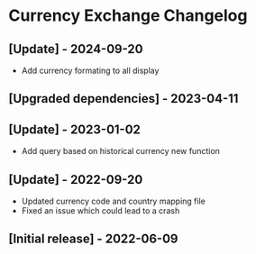 # Currency Exchange Changelog

## [Update] - 2024-09-20
- Add currency formating to all display

## [Upgraded dependencies] - 2023-04-11

## [Update] - 2023-01-02
- Add query based on historical currency new function

## [Update] - 2022-09-20

- Updated currency code and country mapping file
- Fixed an issue which could lead to a crash

## [Initial release] - 2022-06-09

